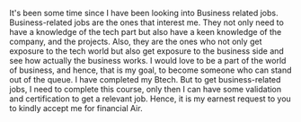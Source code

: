It's been some time since I have been looking into Business related jobs. Business-related jobs are the ones that interest me. They not only need to have a knowledge of the tech part but also have a keen knowledge of the company, and the projects. Also, they are the ones who not only get exposure to the tech world but also get exposure to the business side and see how actually the business works. I would love to be a part of the world of business, and hence, that is my goal, to become someone who can stand out of the queue. I have completed my Btech. But to get business-related jobs, I need to complete this course, only then I can have some validation and certification to get a relevant job. Hence, it is my earnest request to you to kindly accept me for financial Air.

